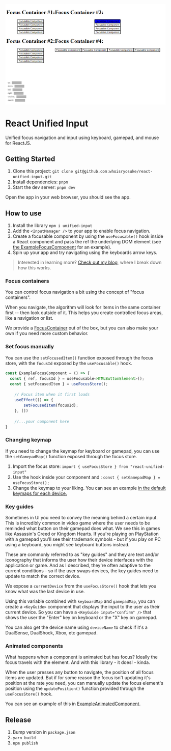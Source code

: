 ![Screenshot of the app](./docs/screenshot.png)

# React Unified Input

Unified focus navigation and input using keyboard, gamepad, and mouse for ReactJS.

## Getting Started

1. Clone this project: `git clone git@github.com:whoisryosuke/react-unified-input.git`
1. Install dependencies: `pnpm`
1. Start the dev server: `pnpm dev`

Open the app in your web browser, you should see the app.

## How to use

1. Install the library `npm i unified-input`
2. Add the `<InputManager />` to your app to enable focus navigation.
3. Create a focusable component by using the `useFocusable()` hook inside a React component and pass the ref the underlying DOM element (see [the ExampleFocusComponent](src\examples\HelloWorldExample\ExampleFocusComponent.tsx) for an example).
4. Spin up your app and try navigating using the keyboards arrow keys.

> Interested in learning more? [Check out my blog](https://whoisryosuke.com/blog), where I break down how this works.

### Focus containers

You can control focus navigation a bit using the concept of "focus containers".

When you navigate, the algorithm will look for items in the same container first -- then look outside of it. This helps you create controlled focus areas, like a navigation or list.

We provide a [FocusContainer](src\components\FocusContainer\FocusContainer.tsx) out of the box, but you can also make your own if you need more custom behavior.

### Set focus manually

You can use the `setFocusedItem()` function exposed through the focus store, with the `focusId` exposed by the `useFocusable()` hook.

```jsx
const ExampleFocusComponent = () => {
  const { ref, focusId } = useFocusable<HTMLButtonElement>();
  const { setFocusedItem } = useFocusStore();

    // Focus item when it first loads
    useEffect(() => {
        setFocusedItem(focusId);
    }, [])

    //...your component here
}
```

### Changing keymap

If you need to change the keymap for keyboard or gamepad, you can use the `setGamepadMap()` function exposed through the focus store.

1. Import the focus store: `import { useFocusStore } from "react-unified-input"`
1. Use the hook inside your component and : `const { setGamepadMap } = useFocusStore();`
1. Change the keymap to your liking. You can see an example [in the default keymaps for each device.](src\constants\input.ts)

### Key guides

Sometimes in UI you need to convey the meaning behind a certain input. This is incredibly common in video game where the user needs to be reminded what button on their gamepad does what. We see this in games like Assassin's Creed or Kingdom Hearts. If you're playing on PlayStation with a gamepad you'll see their trademark symbols - but if you play on PC using a keyboard, you might see keyboard buttons instead.

These are commonly referred to as "key guides" and they are text and/or iconography that informs the user how their device interfaces with the application or game. And as I described, they're often adaptive to the current conditions - so if the user swaps devices, the key guides need to update to match the correct device.

We expose a `currentDevice` from the `useFocusStore()` hook that lets you know what was the last device in use.

Using this variable combined with `keyboardMap` and `gamepadMap`, you can create a `<KeyGuide>` component that displays the input to the user as their current device. So you can have a `<KeyGuide input="confirm" />` that shows the user the "Enter" key on keyboard or the "X" key on gamepad.

You can also get the device name using `deviceName` to check if it's a DualSense, DualShock, Xbox, etc gamepad.

### Animated components

What happens when a component is animated but has focus? Ideally the focus travels with the element. And with this library - it does! - kinda.

When the user presses any button to navigate, the position of all focus items are updated. But if for some reason the focus isn't updating it's position at the rate you need, you can manually update the focus element's position using the `updatePosition()` function provided through the `useFocusStore()` hook.

You can see an example of this in [ExampleAnimatedComponent](src/examples/HelloWorldExample/ExampleAnimatedComponent.tsx).

## Release

1. Bump version in `package.json`
1. `yarn build`
1. `npm publish`
